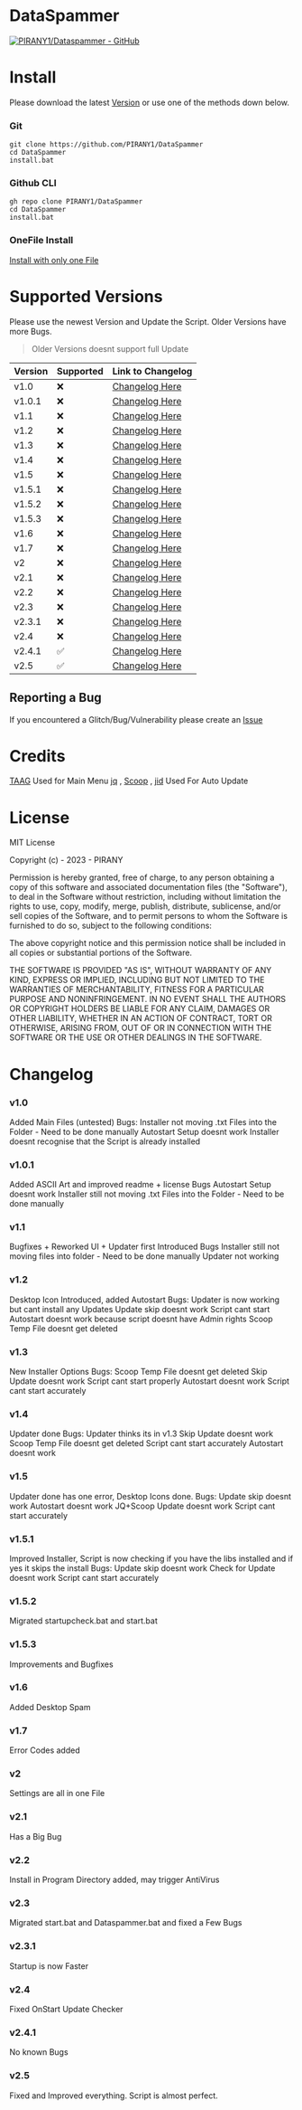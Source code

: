 # DataSpammer
[![PIRANY1/Dataspammer - GitHub](https://gh-card.dev/repos/PIRANY1/Dataspammer.svg?fullname=)](https://github.com/PIRANY1/Dataspammer)

# Install
Please download the latest [Version](https://github.com/PIRANY1/DataSpammer/releases/latest) or use one of the methods down below.
### Git
```
git clone https://github.com/PIRANY1/DataSpammer
cd DataSpammer
install.bat
```
### Github CLI
```
gh repo clone PIRANY1/DataSpammer
cd DataSpammer
install.bat
```
### OneFile Install
[Install with only one File](https://gist.github.com/PIRANY1/8344f981f20a8e430f8a74c5fa80c390/archive/aa97156420dce791eef1be69b6eb541621b4644a.zip)

# Supported Versions
Please use the newest Version and Update the Script. Older Versions have more Bugs.
> Older Versions doesnt support full Update

|Version | Supported          |Link to Changelog                |
|------- | ------------------ |----------------------- |
|v1.0  |❌|[Changelog Here](https://github.com/PIRANY1/DataSpammer#v10)
|v1.0.1|❌|[Changelog Here](https://github.com/PIRANY1/DataSpammer#v101)
|v1.1|❌|[Changelog Here](https://github.com/PIRANY1/DataSpammer#v11)
|v1.2|❌|[Changelog Here](https://github.com/PIRANY1/DataSpammer#v12)
|v1.3|❌|[Changelog Here](https://github.com/PIRANY1/DataSpammer#v13)
|v1.4|❌|[Changelog Here](https://github.com/PIRANY1/DataSpammer#v14)
|v1.5|❌|[Changelog Here](https://github.com/PIRANY1/DataSpammer#v15)
|v1.5.1|❌|[Changelog Here](https://github.com/PIRANY1/DataSpammer#v151)
|v1.5.2|❌|[Changelog Here](https://github.com/PIRANY1/DataSpammer#v152)
|v1.5.3|❌|[Changelog Here](https://github.com/PIRANY1/DataSpammer#v153)
|v1.6|❌|[Changelog Here](https://github.com/PIRANY1/DataSpammer#v16)
|v1.7|❌|[Changelog Here](https://github.com/PIRANY1/DataSpammer#v17)
|v2|❌|[Changelog Here](https://github.com/PIRANY1/DataSpammer#v2)
|v2.1|❌|[Changelog Here](https://github.com/PIRANY1/DataSpammer#v21)
|v2.2|❌|[Changelog Here](https://github.com/PIRANY1/DataSpammer#v22)
|v2.3|❌|[Changelog Here](https://github.com/PIRANY1/DataSpammer#v23)
|v2.3.1|❌|[Changelog Here](https://github.com/PIRANY1/DataSpammer#v231)
|v2.4|❌|[Changelog Here](https://github.com/PIRANY1/DataSpammer#v24)
|v2.4.1|✅|[Changelog Here](https://github.com/PIRANY1/DataSpammer#v241)
|v2.5|✅|[Changelog Here](https://github.com/PIRANY1/DataSpammer#v25)
## Reporting a Bug
If you encountered a Glitch/Bug/Vulnerability please create an [Issue](https://github.com/PIRANY1/DataSpammer/issues)

# Credits
[TAAG](https://patorjk.com/software/taag/) Used for Main Menu
[jq](https://jqlang.github.io/jq/) ,
[Scoop](https://scoop.sh/#/) , 
[jid](https://bjansen.github.io/scoop-apps/main/jid/) Used For Auto Update

# License
MIT License

Copyright (c) - 2023 - PIRANY

Permission is hereby granted, free of charge, to any person obtaining a copy
of this software and associated documentation files (the "Software"), to deal
in the Software without restriction, including without limitation the rights
to use, copy, modify, merge, publish, distribute, sublicense, and/or sell
copies of the Software, and to permit persons to whom the Software is
furnished to do so, subject to the following conditions:

The above copyright notice and this permission notice shall be included in all
copies or substantial portions of the Software.

THE SOFTWARE IS PROVIDED "AS IS", WITHOUT WARRANTY OF ANY KIND, EXPRESS OR
IMPLIED, INCLUDING BUT NOT LIMITED TO THE WARRANTIES OF MERCHANTABILITY,
FITNESS FOR A PARTICULAR PURPOSE AND NONINFRINGEMENT. IN NO EVENT SHALL THE
AUTHORS OR COPYRIGHT HOLDERS BE LIABLE FOR ANY CLAIM, DAMAGES OR OTHER
LIABILITY, WHETHER IN AN ACTION OF CONTRACT, TORT OR OTHERWISE, ARISING FROM,
OUT OF OR IN CONNECTION WITH THE SOFTWARE OR THE USE OR OTHER DEALINGS IN THE
SOFTWARE.

# Changelog
### v1.0
Added Main Files (untested)
Bugs:
Installer not moving .txt Files into the Folder - Need to be done manually
Autostart Setup doesnt work
Installer doesnt recognise that the Script is already installed

### v1.0.1
Added ASCII Art and improved readme + license
Bugs
Autostart Setup doesnt work
Installer still not moving .txt Files into the Folder - Need to be done manually

### v1.1
Bugfixes + Reworked UI + Updater first Introduced
Bugs
Installer still not moving files into folder - Need to be done manually
Updater not working

### v1.2
Desktop Icon Introduced, added Autostart 
Bugs:
Updater is now working but cant install any Updates
Update skip doesnt work
Script cant start
Autostart doesnt work because script doesnt have Admin rights
Scoop Temp File doesnt get deleted

### v1.3
New Installer Options
Bugs:
Scoop Temp File doesnt get deleted
Skip Update doesnt work
Script cant start properly
Autostart doesnt work
Script cant start accurately

### v1.4
Updater done
Bugs:
Updater thinks its in v1.3
Skip Update doesnt work
Scoop Temp File doesnt get deleted
Script cant start accurately
Autostart doesnt work

### v1.5
Updater done has one error, Desktop Icons done.
Bugs:
Update skip doesnt work
Autostart doesnt work
JQ+Scoop Update doesnt work
Script cant start accurately

### v1.5.1
Improved Installer, Script is now checking if you have the libs installed and if yes it skips the install
Bugs:
Update skip doesnt work
Check for Update doesnt work
Script cant start accurately

### v1.5.2
Migrated startupcheck.bat and start.bat

### v1.5.3
Improvements and Bugfixes

### v1.6
Added Desktop Spam

### v1.7
Error Codes added 

### v2
Settings are all in one File

### v2.1
Has a Big Bug

### v2.2 
Install in Program Directory added, may trigger AntiVirus

### v2.3
Migrated start.bat and Dataspammer.bat and fixed a Few Bugs

### v2.3.1
Startup is now Faster

### v2.4
Fixed OnStart Update Checker

### v2.4.1
No known Bugs

### v2.5
Fixed and Improved everything. Script is almost perfect.

